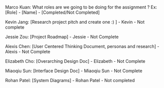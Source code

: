 Marco Kuan: What roles are we going to be doing for the assignment ? Ex: [Role] - [Name] - [Completed/Not Completed]

Kevin Jang: [Research project pitch and create one :) ] - Kevin - Not complete

Jessie Zou: [Project Roadmap] - Jessie - Not Complete

Alexis Chen: [User Centered Thinking Document, personas and research] - Alexis - Not Complete

Elizabeth Cho: [Overarching Design Doc] - Elizabeth - Not Complete

Miaoqiu Sun: [Interface Design Doc] - Miaoqiu Sun - Not Complete

Rohan Patel: [System Diagrams] - Rohan Patel - Not completed
